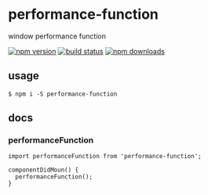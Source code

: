 # performance-function

window performance function

[![npm version](https://badge.fury.io/js/performance-function.png)](https://badge.fury.io/js/performance-function)
[![build status](https://travis-ci.org/twobin/performance-function.svg)](https://travis-ci.org/twobin/performance-function)
[![npm downloads](https://img.shields.io/npm/dt/performance-function.svg?style=flat-square)](https://www.npmjs.com/package/performance-function)

## usage

```
$ npm i -S performance-function
```

## docs

### performanceFunction

```
import performanceFunction from 'performance-function';

componentDidMoun() {
  performanceFunction();
}
```

